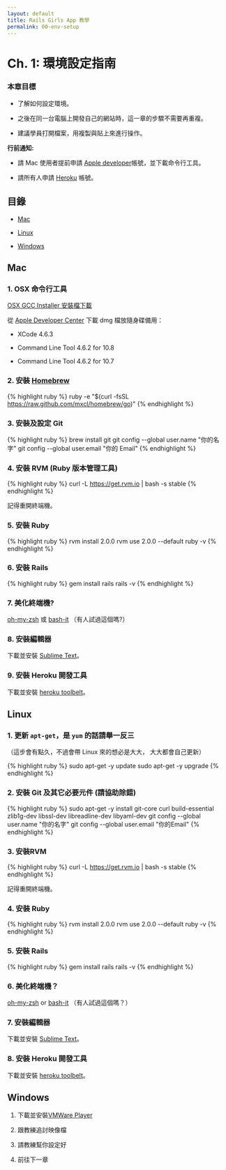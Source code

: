 ```yaml
---
layout: default
title: Rails Girls App 教學
permalink: 00-env-setup
---
```


# Ch. 1: 環境設定指南

### 本章目標

+ 了解如何設定環境。

+ 之後在同一台電腦上開發自己的網站時，這一章的步驟不需要再重複。

+ 建議學員打開檔案，用複製與貼上來進行操作。

**行前通知:**

* 請 Mac 使用者提前申請 [Apple developer](https://developer.apple.com/downloads/index.action)帳號，並下載命令行工具。

* 請所有人申請 [Heroku](https://www.heroku.com/) 帳號。

## 目錄

+ [Mac](#mac)

+ [Linux](#linux)

+ [Windows](#windows)

## Mac

### 1. OSX 命令行工具

  [OSX GCC Installer 安裝檔下載](https://github.com/kennethreitz/osx-gcc-installer/downloads)

  從 [Apple Developer Center](https://developer.apple.com/) 下載 dmg 檔放隨身碟備用：

  + XCode 4.6.3

  + Command Line Tool 4.6.2 for 10.8

  + Command Line Tool 4.6.2 for 10.7

### 2. 安裝 [Homebrew](http://brew.sh/index_zh-tw.html)

{% highlight ruby %}
ruby -e "$(curl -fsSL https://raw.github.com/mxcl/homebrew/go)"
{% endhighlight %}

### 3. 安裝及設定 Git

{% highlight ruby %}
brew install git
git config --global user.name "你的名字"
git config --global user.email "你的 Email"
{% endhighlight %}

### 4. 安裝 RVM (Ruby 版本管理工具)

{% highlight ruby %}
curl -L https://get.rvm.io | bash -s stable
{% endhighlight %}

記得重開終端機。

### 5. 安裝 Ruby

{% highlight ruby %}
rvm install 2.0.0
rvm use 2.0.0 --default
ruby -v
{% endhighlight %}

### 6. 安裝 Rails

{% highlight ruby %}
gem install rails
rails -v
{% endhighlight %}

### 7. 美化終端機?

  [oh-my-zsh](https://github.com/robbyrussell/oh-my-zsh) 或 [bash-it](https://github.com/revans/bash-it) （有人試過這個嗎?）

### 8. 安裝編輯器

  下載並安裝 [Sublime Text](http://www.sublimetext.com/)。

### 9. 安裝 Heroku 開發工具

  下載並安裝 [heroku toolbelt](https://toolbelt.heroku.com/)。

## Linux

### 1. 更新 `apt-get`，是 `yum` 的話請舉一反三

  （這步會有點久，不過會帶 Linux 來的想必是大大， 大大都會自己更新）

{% highlight ruby %}
sudo apt-get -y update
sudo apt-get -y upgrade
{% endhighlight %}

### 2. 安裝 Git 及其它必要元件 (請協助除錯)

{% highlight ruby %}
sudo apt-get -y install git-core curl build-essential zlib1g-dev libssl-dev libreadline-dev libyaml-dev
git config --global user.name "你的名字"
git config --global user.email "你的Email"
{% endhighlight %}

### 3. 安裝RVM

{% highlight ruby %}
curl -L https://get.rvm.io | bash -s stable
{% endhighlight %}

  記得重開終端機。

### 4. 安裝 Ruby


{% highlight ruby %}
rvm install 2.0.0
rvm use 2.0.0 --default
ruby -v
{% endhighlight %}


### 5. 安裝 Rails

{% highlight ruby %}
gem install rails
rails -v
{% endhighlight %}

### 6. 美化終端機？

  [oh-my-zsh](https://github.com/robbyrussell/oh-my-zsh) or [bash-it](https://github.com/revans/bash-it) （有人試過這個嗎？）

### 7. 安裝編輯器

  下載並安裝 [Sublime Text](http://www.sublimetext.com/)。

### 8. 安裝 Heroku 開發工具

  下載並安裝 [heroku toolbelt](https://toolbelt.heroku.com/)。

## Windows

  1. 下載並安裝[VMWare Player](http://www.vmware.com/products/player/)

  2. 跟教練追討映像檔

  3. 請教練幫你設定好

  4. 前往下一章
